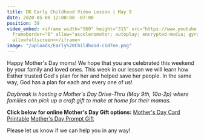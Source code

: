 ```yaml
---
title: DK Early Childhood Video Lesson | May 9
date: 2020-05-08 12:00:00 -07:00
position: 39
video_embed: <iframe width="560" height="315" src="https://www.youtube.com/embed/MN1te5VeN6A"
  frameborder="0" allow="accelerometer; autoplay; encrypted-media; gyroscope; picture-in-picture"
  allowfullscreen></iframe>
image: "/uploads/Early%20Childhood-c1d7ee.png"
---
```


Happy Mother's Day moms! We hope that you are celebrated this weekend by your family and loved ones. This week in our lesson we will learn how Esther trusted God's plan for her and helped save her people. In the same way, God has a plan for each and every one of us!

*Daybreak is hosting a Mother's Day Drive-Thru (May 9th, 10a-2p) where families can pick up a craft gift to make at home for their mamas.*

**Click below for online Mother's Day Gift options:** [Mother's Day Card Printable](https://drive.google.com/file/d/1iVRZ0DugbSrSowEsRjLsq6TRZ_6aYqCy/view?usp=sharing)
[Mother's Day Prompt Gift](https://drive.google.com/file/d/1U5SpHZh4Yo46prxpypezdXmR8msKUsbQ/view?usp=sharing)

Please let us know if we can help you in any way!